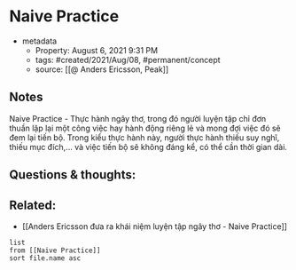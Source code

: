 ---
---

# Naive Practice

- metadata
	- Property: August 6, 2021 9:31 PM
	- tags: #created/2021/Aug/08, #permanent/concept 
	- source: [[@ Anders Ericsson, Peak]]

## Notes
Naive Practice - Thực hành ngây thơ, trong đó người luyện tập chỉ đơn thuần lặp lại một công việc hay hành động riêng lẻ và mong đợi việc đó sẽ đem lại tiến bộ. Trong kiểu thực hành này, người thực hành thiếu suy nghĩ, thiếu mục đích,... và việc tiến bộ sẽ không đáng kể, có thể cần thời gian dài.

## Questions & thoughts:


## Related:
- [[Anders Ericsson đưa ra khái niệm luyện tập ngây thơ - Naive Practice]]
```dataview
list
from [[Naive Practice]]
sort file.name asc
```